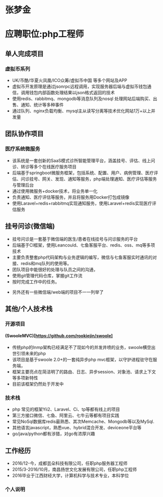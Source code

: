 # 张梦金
# 应聘职位:php工程师
## 单人完成项目
### 虚拟币系列
* UK/币酷/华夏火凤凰/ICO众筹/虚拟币中国 等多个网站及APP
* 虚拟币开发原理是通过jsonrpc远程调用，实现服务器后端与虚拟币钱包通信，调用钱包内部函数处理结果以json格式返回的技术
* 使用redis、rabbitmq、mongodb等消息队列及nosql 处理网站后端购买、出售、通知、统计等多种事件
* 通过队列、nginx负载均衡、mysql主从读写分离等技术优化网站1万+以上并发量
## 团队协作项目
### 医疗系统微服务
* 该系统是一套创新的SaaS模式诊所智能管理平台，涵盖挂号、评估、线上问诊、转诊等多个在线医疗服务项目
* 后端基于springboot微服务框架，包括系统、配置、用户、病例管理、医疗评估、问诊挂号、网关、发现、通知等服务，php端处理通知、医疗评估等服务与管理后台
* 通过使用微服务+docker技术，将业务单一化 
* 负责通知、医疗评估等服务，并且将服务用Docker打包成镜像 
* 使用Laravel+redis+rabbitmq实现通知服务，使用Laravel+redis实现医疗评估服务
## 挂号问诊(微信端)
* 挂号问诊是一套基于微信端的医生/患者在线挂号与问诊服务的平台
* 后端基于CI框架，使用Leancould、七鱼客服平台、redis、oss、mq等多项技术
* 主要负责整套php代码架构与业务逻辑的编写，微信与七鱼客服实时通讯的对接、redis和mq队列的使用等。
* 团队项目中能很好的处理与队员之间的沟通，
* 使用git管理代码仓库，掌握git工作流
* 按时完成工作中的任务。
- 另外还有一些微信端/web端的项目不一一列举了
## 其他/个人技术栈
### 开源项目
#### (SwooleMVC)[https://github.com/rookiejin/swoole] 
* 传统php的lnmp架构已经满足不了现如今的并发井喷的业务，swoole横空出世引领未来的php
* 该项目是基于swoole 2.0+的一套纯异步php mvc框架，以守护进程驻守在服务端，
* 框架主要亮点在简洁明了的路由、日志、异步session、对象池、请求上下文等多项新特性
* 目前该框架仍然处于开发中
### 技术栈 
* php 常见的框架Yii2、Laravel、Ci、tp等都有线上的项目
* 第三方接口微信、七鱼、阿里云、七牛云等都有项目实践
* 常见NoSql数据库redis最熟悉、其次Memcache、Mongodb等以及MySql.
* 其他语言javascript，熟悉vue、hybrid混合开发、deviceone平台等
* go/java/python都有涉猎，对go有浓厚兴趣 
## 工作经历 
* 2016/12-今，成都芸朵科技有限公司，任职php服务器工程师
* 2015/3-2016/10月，南昌扬世文化发展有限公司，任职php工程师
* 2016毕业于江西财经大学，计算机科学与技术专业，本科学位 
### 个人说明
